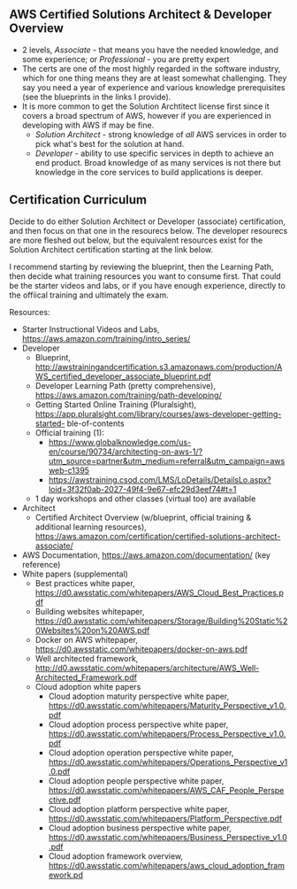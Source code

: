 ## AWS Certified Solutions Architect & Developer Overview

- 2 levels, *Associate* - that means you have the needed knowledge, and some experience; or *Professional* - you are pretty expert
- The certs are one of the most highly regarded in the software industry, which for one thing means they are at least somewhat challenging. They say you need a year of experience and various knowledge prerequisites (see the blueprints in the links I provide).
- It is more common to get the Solution Archtitect license first since it covers a broad spectrum of AWS, however if you are experienced in developing with AWS if may be fine. 
    - *Solution Architect* - strong knowledge of *all* AWS services in order to pick what's best for the solution at hand. 
    - *Developer* - ability to use specific services in depth to achieve an end product. Broad knowledge of as many services is not there but knowledge in the core services to build applications is deeper.

## Certification Curriculum 

Decide to do either Solution Architect or Developer (associate) certification, and then focus on that one in the resourecs below. The developer resourecs are more fleshed out below, but the equivalent resources exist for the Solution Architect certification starting at the link below.

I recommend starting by reviewing the blueprint, then the Learning Path, then decide what training resources you want to consume first. That could be the starter videos and labs, or if you have enough experience, directly to the offiical training and ultimately the exam. 

Resources: 
- Starter Instructional Videos and Labs, https://aws.amazon.com/training/intro_series/
- Developer
	- Blueprint, http://awstrainingandcertification.s3.amazonaws.com/production/AWS_certified_developer_associate_blueprint.pdf
	- Developer Learning Path (pretty comprehensive), https://aws.amazon.com/training/path-developing/
	- Getting Started Online Training (Pluralsight), https://app.pluralsight.com/library/courses/aws-developer-getting-started- ble-of-contents
	- Official training (1): 
		- https://www.globalknowledge.com/us-en/course/90734/architecting-on-aws-1/?utm_source=partner&utm_medium=referral&utm_campaign=awsweb-c1395
		- https://awstraining.csod.com/LMS/LoDetails/DetailsLo.aspx?loid=3f32f0ab-2027-49f4-9e67-efc29d3eef74#t=1
	- 1 day workshops and other classes (virtual too) are available 
- Architect
	- Certified Architect Overview (w/blueprint, official training & additional learning resources), https://aws.amazon.com/certification/certified-solutions-architect-associate/
- AWS Documentation, https://aws.amazon.com/documentation/ (key reference)
- White papers (supplemental)		
	- Best practices white paper, https://d0.awsstatic.com/whitepapers/AWS_Cloud_Best_Practices.pdf
	- Building websites whitepaper, https://d0.awsstatic.com/whitepapers/Storage/Building%20Static%20Websites%20on%20AWS.pdf
	- Docker on AWS whitepaper, https://d0.awsstatic.com/whitepapers/docker-on-aws.pdf
	- Well architected framework, http://d0.awsstatic.com/whitepapers/architecture/AWS_Well-Architected_Framework.pdf
	- Cloud adoption white papers
		- Cloud adoption maturity perspective white paper, https://d0.awsstatic.com/whitepapers/Maturity_Perspective_v1.0.pdf
		- Cloud adoption process perspective white paper, https://d0.awsstatic.com/whitepapers/Process_Perspective_v1.0.pdf
		- Cloud adoption operation perspective white paper, https://d0.awsstatic.com/whitepapers/Operations_Perspective_v1.0.pdf
		- Cloud adoption people perspective white paper, https://d0.awsstatic.com/whitepapers/AWS_CAF_People_Perspective.pdf
		- Cloud adoption platform perspective white paper, https://d0.awsstatic.com/whitepapers/Platform_Perspective.pdf
		- Cloud adoption business perspective white paper, https://d0.awsstatic.com/whitepapers/Business_Perspective_v1.0.pdf
		- Cloud adoption framework overview, https://d0.awsstatic.com/whitepapers/aws_cloud_adoption_framework.pd
